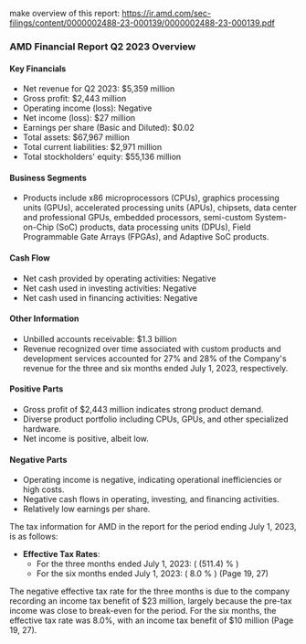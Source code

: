 make overview of this report:
https://ir.amd.com/sec-filings/content/0000002488-23-000139/0000002488-23-000139.pdf

### AMD Financial Report Q2 2023 Overview

#### Key Financials
- Net revenue for Q2 2023: $5,359 million
- Gross profit: $2,443 million
- Operating income (loss): Negative
- Net income (loss): $27 million
- Earnings per share (Basic and Diluted): $0.02
- Total assets: $67,967 million
- Total current liabilities: $2,971 million
- Total stockholders' equity: $55,136 million

#### Business Segments
- Products include x86 microprocessors (CPUs), graphics processing units (GPUs), accelerated processing units (APUs), chipsets, data center and professional GPUs, embedded processors, semi-custom System-on-Chip (SoC) products, data processing units (DPUs), Field Programmable Gate Arrays (FPGAs), and Adaptive SoC products.
  
#### Cash Flow
- Net cash provided by operating activities: Negative
- Net cash used in investing activities: Negative
- Net cash used in financing activities: Negative

#### Other Information
- Unbilled accounts receivable: $1.3 billion
- Revenue recognized over time associated with custom products and development services accounted for 27% and 28% of the Company's revenue for the three and six months ended July 1, 2023, respectively.

#### Positive Parts
- Gross profit of $2,443 million indicates strong product demand.
- Diverse product portfolio including CPUs, GPUs, and other specialized hardware.
- Net income is positive, albeit low.

#### Negative Parts
- Operating income is negative, indicating operational inefficiencies or high costs.
- Negative cash flows in operating, investing, and financing activities.
- Relatively low earnings per share.

The tax information for AMD in the report for the period ending July 1, 2023, is as follows:

- **Effective Tax Rates**: 
  - For the three months ended July 1, 2023: \( (511.4) \% \)
  - For the six months ended July 1, 2023: \( 8.0 \% \) (Page 19, 27)

The negative effective tax rate for the three months is due to the company recording an income tax benefit of $23 million, largely because the pre-tax income was close to break-even for the period. For the six months, the effective tax rate was 8.0%, with an income tax benefit of $10 million (Page 19, 27).

